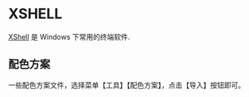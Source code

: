 # XSHELL

[XShell](https://www.netsarang.com/zh/xshell/) 是 Windows 下常用的终端软件.

## 配色方案
一些配色方案文件，选择菜单【工具】【配色方案】，点击【导入】按钮即可。
